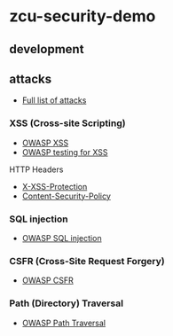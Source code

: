 # zcu-security-demo

## development

## attacks

- [Full list of attacks](https://www.owasp.org/index.php/Category:Attack)

### XSS (Cross-site Scripting)
 - [OWASP XSS](https://www.owasp.org/index.php/Cross-site_Scripting_(XSS))
 - [OWASP testing for XSS](https://www.owasp.org/index.php/Testing_for_Cross_site_scripting)

HTTP Headers
 - [X-XSS-Protection](https://developer.mozilla.org/en-US/docs/Web/HTTP/Headers/X-XSS-Protection)
 - [Content-Security-Policy](https://developer.mozilla.org/en-US/docs/Web/HTTP/CSP)

### SQL injection
 - [OWASP SQL injection](https://www.owasp.org/index.php/SQL_Injection)


### CSFR (Cross-Site Request Forgery)
 - [OWASP CSFR](https://www.owasp.org/index.php/Cross-Site_Request_Forgery_(CSRF))

### Path (Directory) Traversal
 - [OWASP Path Traversal](https://www.owasp.org/index.php/Path_Traversal)
